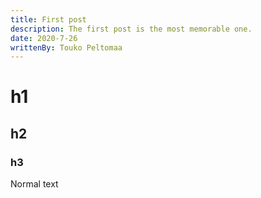 ```yaml
---
title: First post
description: The first post is the most memorable one.
date: 2020-7-26
writtenBy: Touko Peltomaa
---
```


# h1
## h2
### h3

Normal text
